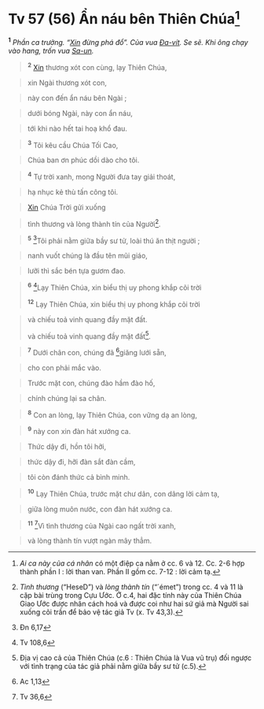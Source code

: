 # Tv 57 (56) Ẩn náu bên Thiên Chúa[^1-39b9c2af-960b-4c7c-8cea-7950474dcb4a]
<sup><b>1</b></sup> *Phần ca trưởng. “[Xin]() đừng phá đổ”. Của vua [Đa-vít](). Se sẽ. Khi ông chạy vào hang, trốn vua [Sa-un]().*


> <sup><b>2</b></sup> [Xin]() thương xót con cùng, lạy Thiên Chúa,
>


> xin Ngài thương xót con,
>


> này con đến ẩn náu bên Ngài ;
>


> dưới bóng Ngài, này con ẩn náu,
>


> tới khi nào hết tai hoạ khổ đau.
>


> <sup><b>3</b></sup> Tôi kêu cầu Chúa Tối Cao,
>


> Chúa ban ơn phúc dồi dào cho tôi.
>


> <sup><b>4</b></sup> Tự trời xanh, mong Người đưa tay giải thoát,
>


> hạ nhục kẻ thù tấn công tôi.
>


> [Xin]() Chúa Trời gửi xuống
>


> tình thương và lòng thành tín của Người[^2-39b9c2af-960b-4c7c-8cea-7950474dcb4a].
>


> <sup><b>5</b></sup> [^1@-39b9c2af-960b-4c7c-8cea-7950474dcb4a]Tôi phải nằm giữa bầy sư tử, loài thú ăn thịt người ;
>


> nanh vuốt chúng là đầu tên mũi giáo,
>


> lưỡi thì sắc bén tựa gươm đao.
>


> <sup><b>6</b></sup> [^2@-39b9c2af-960b-4c7c-8cea-7950474dcb4a]Lạy Thiên Chúa, xin biểu thị uy phong khắp cõi trời
> 
> <sup><b>12</b></sup> Lạy Thiên Chúa, xin biểu thị uy phong khắp cõi trời
>


> và chiếu toả vinh quang đầy mặt đất.
> 
> và chiếu toả vinh quang đầy mặt đất[^3-39b9c2af-960b-4c7c-8cea-7950474dcb4a].
>


> <sup><b>7</b></sup> Dưới chân con, chúng đã [^3@-39b9c2af-960b-4c7c-8cea-7950474dcb4a]giăng lưới sẵn,
>


> cho con phải mắc vào.
>


> Trước mặt con, chúng đào hầm đào hố,
>


> chính chúng lại sa chân.
>


> <sup><b>8</b></sup> Con an lòng, lạy Thiên Chúa, con vững dạ an lòng,
>


> <sup><b>9</b></sup> này con xin đàn hát xướng ca.
>


> Thức dậy đi, hồn tôi hỡi,
>


> thức dậy đi, hỡi đàn sắt đàn cầm,
>


> tôi còn đánh thức cả bình minh.
>


> <sup><b>10</b></sup> Lạy Thiên Chúa, trước mặt chư dân, con dâng lời cảm tạ,
>


> giữa lòng muôn nước, con đàn hát xướng ca.
>


> <sup><b>11</b></sup> [^4@-39b9c2af-960b-4c7c-8cea-7950474dcb4a]Vì tình thương của Ngài cao ngất trời xanh,
>


> và lòng thành tín vượt ngàn mây thẳm.
>

[^1-39b9c2af-960b-4c7c-8cea-7950474dcb4a]: *Ai ca này của cá nhân* có một điệp ca nằm ở cc. 6 và 12. Cc. 2-6 hợp thành phần I : lời than van. Phần II gồm cc. 7-12 : lời cảm tạ.
[^2-39b9c2af-960b-4c7c-8cea-7950474dcb4a]: *Tình thương* (“HeseD”) và *lòng thành tín* (“´émet”) trong cc. 4 và 11 là cặp bài trùng trong Cựu Ước. Ở c.4, hai đặc tính này của Thiên Chúa Giao Ước được nhân cách hoá và được coi như hai sứ giả mà Người sai xuống cõi trần để bảo vệ tác giả Tv (x. Tv 43,3).
[^3-39b9c2af-960b-4c7c-8cea-7950474dcb4a]: Địa vị cao cả của Thiên Chúa (c.6 : Thiên Chúa là Vua vũ trụ) đối ngược với tình trạng của tác giả phải nằm giữa bầy sư tử (c.5).
[^1@-39b9c2af-960b-4c7c-8cea-7950474dcb4a]: Đn 6,17
[^2@-39b9c2af-960b-4c7c-8cea-7950474dcb4a]: Tv 108,6
[^3@-39b9c2af-960b-4c7c-8cea-7950474dcb4a]: Ac 1,13
[^4@-39b9c2af-960b-4c7c-8cea-7950474dcb4a]: Tv 36,6